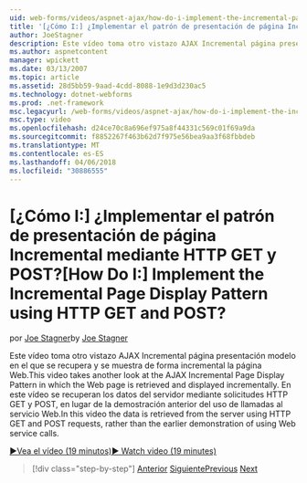 ```yaml
---
uid: web-forms/videos/aspnet-ajax/how-do-i-implement-the-incremental-page-display-pattern-using-http-get-and-post
title: '[¿Cómo I:] ¿Implementar el patrón de presentación de página Incremental mediante HTTP GET y POST? | Microsoft Docs'
author: JoeStagner
description: Este vídeo toma otro vistazo AJAX Incremental página presentación modelo en el que se recupera y se muestra de forma incremental la página Web. En este vídeo el...
ms.author: aspnetcontent
manager: wpickett
ms.date: 03/13/2007
ms.topic: article
ms.assetid: 28d5bb59-9aad-4cdd-8088-1e9d3d230ac5
ms.technology: dotnet-webforms
ms.prod: .net-framework
msc.legacyurl: /web-forms/videos/aspnet-ajax/how-do-i-implement-the-incremental-page-display-pattern-using-http-get-and-post
msc.type: video
ms.openlocfilehash: d24ce70c8a696ef975a8f44331c569c01f69a9da
ms.sourcegitcommit: f8852267f463b62d7f975e56bea9aa3f68fbbdeb
ms.translationtype: MT
ms.contentlocale: es-ES
ms.lasthandoff: 04/06/2018
ms.locfileid: "30886555"
---
```

<a name="how-do-i-implement-the-incremental-page-display-pattern-using-http-get-and-post"></a><span data-ttu-id="bf70e-105">[¿Cómo I:] ¿Implementar el patrón de presentación de página Incremental mediante HTTP GET y POST?</span><span class="sxs-lookup"><span data-stu-id="bf70e-105">[How Do I:] Implement the Incremental Page Display Pattern using HTTP GET and POST?</span></span>
====================
<span data-ttu-id="bf70e-106">por [Joe Stagner](https://github.com/JoeStagner)</span><span class="sxs-lookup"><span data-stu-id="bf70e-106">by [Joe Stagner](https://github.com/JoeStagner)</span></span>

<span data-ttu-id="bf70e-107">Este vídeo toma otro vistazo AJAX Incremental página presentación modelo en el que se recupera y se muestra de forma incremental la página Web.</span><span class="sxs-lookup"><span data-stu-id="bf70e-107">This video takes another look at the AJAX Incremental Page Display Pattern in which the Web page is retrieved and displayed incrementally.</span></span> <span data-ttu-id="bf70e-108">En este vídeo se recuperan los datos del servidor mediante solicitudes HTTP GET y POST, en lugar de la demostración anterior del uso de llamadas al servicio Web.</span><span class="sxs-lookup"><span data-stu-id="bf70e-108">In this video the data is retrieved from the server using HTTP GET and POST requests, rather than the earlier demonstration of using Web service calls.</span></span>

[<span data-ttu-id="bf70e-109">&#9654;Vea el vídeo (19 minutos)</span><span class="sxs-lookup"><span data-stu-id="bf70e-109">&#9654; Watch video (19 minutes)</span></span>](https://channel9.msdn.com/Blogs/ASP-NET-Site-Videos/how-do-i-implement-the-incremental-page-display-pattern-using-http-get-and-post)

> [!div class="step-by-step"]
> <span data-ttu-id="bf70e-110">[Anterior](how-do-i-implement-the-ajax-incremental-page-display-pattern.md)
> [Siguiente](how-do-i-use-the-aspnet-ajax-updateprogress-control.md)</span><span class="sxs-lookup"><span data-stu-id="bf70e-110">[Previous](how-do-i-implement-the-ajax-incremental-page-display-pattern.md)
[Next](how-do-i-use-the-aspnet-ajax-updateprogress-control.md)</span></span>
